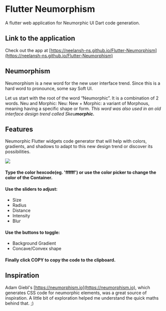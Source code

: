 # Flutter Neumorphism

A flutter web application for Neumorphic UI Dart code generation.

## Link to the application
Check out the app at [https://neelansh-ns.github.io/Flutter-Neumorphism](https://neelansh-ns.github.io/Flutter-Neumorphism)


## Neumorphism

Neumorphism is a new word for the new user interface trend. Since this is a hard word to pronounce, some say Soft UI.

Let us start with the root of the word “Neumorphic”. It is a combination of 2 words. Neu and Morphic: Neu: New + Morphic: a variant of Morphous, meaning having a specific shape or form.  _This word was also used in an old interface design trend called Skeu_**_morphic._**

## Features

Neumorphic Flutter widgets code generator that will help with colors, gradients, and shadows to adapt to this new design trend or discover its possibilities.

![](images/image1.png)

#### Type the color hexcode(eg. 'ffffff') or use the color picker to change the color of the Container.
#### Use the sliders to adjust:
- Size
- Radius
- Distance
- Intensity
- Blur
#### Use the buttons to toggle:
- Background Gradient
- Concave/Convex shape

#### Finally click **COPY** to copy the code to the clipboard. 


## Inspiration

Adam Giebl's [https://neumorphism.io](https://neumorphism.io), which generates CSS code for neumorphic elements, was a great source of inspiration. A little bit of exploration helped me understand the quick maths behind that. ;)

